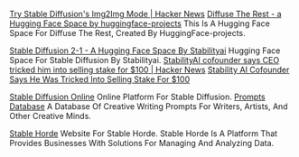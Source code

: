 
[Try Stable Diffusion's Img2Img Mode | Hacker News](https://news.ycombinator.com/item?id=32633651)
[Diffuse The Rest - a Hugging Face Space by huggingface-projects](https://huggingface.co/spaces/huggingface-projects/diffuse-the-rest)
This Is A Hugging Face Space For Diffuse The Rest, Created By HuggingFace-projects.

[Stable Diffusion 2-1 - A Hugging Face Space By Stabilityai](https://huggingface.co/spaces/stabilityai/stable-diffusion)
Hugging Face Space For Stable Diffusion By Stabilityai.
[StabilityAI cofounder says CEO tricked him into selling stake for $100 | Hacker News](https://news.ycombinator.com/item?id=36714869)
[Stability AI Cofounder Says He Was Tricked Into Selling Stake For $100](https://www.forbes.com/sites/kenrickcai/2023/07/13/stability-ai-cofounder-says-emad-mostaque-tricked-him-into-selling-stake-for-100/)

[Stable Diffusion Online](https://stablediffusionweb.com/)
Online Platform For Stable Diffusion.
[Prompts Database](https://stablediffusionweb.com/prompts)
A Database Of Creative Writing Prompts For Writers, Artists, And Other Creative Minds.

[Stable Horde](https://stablehorde.net/)
Website For Stable Horde.
Stable Horde Is A Platform That Provides Businesses With Solutions For Managing And Analyzing Data.
